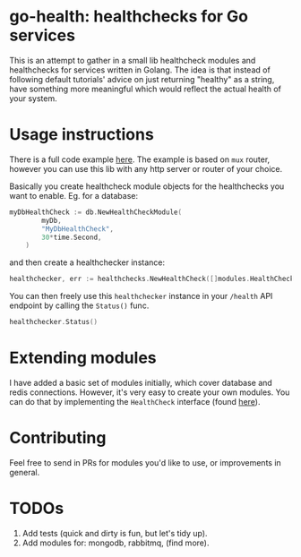 # go-health: healthchecks for Go services

This is an attempt to gather in a small lib healthcheck modules and healthchecks for services written in Golang. 
The idea is that instead of following default tutorials' advice on just returning "healthy" as a string, have something 
more meaningful which would reflect the actual health of your system.

# Usage instructions
There is a full code example [here](example/main.go). The example is based on `mux` router, however you can use this lib
 with any http server or router of your choice.

Basically you create healthcheck module objects for the healthchecks you want to enable. Eg. for a database: 

```go
myDbHealthCheck := db.NewHealthCheckModule(
		myDb,
		"MyDbHealthCheck",
		30*time.Second,
	)
```

and then create a healthchecker instance:

```go
healthchecker, err := healthchecks.NewHealthCheck([]modules.HealthCheckModule{myDbHealthCheck})
```

You can then freely use this `healthchecker` instance in your `/health` API endpoint by calling the `Status()` func.

```go
healthchecker.Status()
```

# Extending modules

I have added a basic set of modules initially, which cover database and redis connections. However, it's very easy to 
create your own modules. You can do that by implementing the `HealthCheck` interface (found [here](healthchecks/healthcheck.go)).

# Contributing

Feel free to send in PRs for modules you'd like to use, or improvements in general.  

# TODOs

1. Add tests (quick and dirty is fun, but let's tidy up).
2. Add modules for: mongodb, rabbitmq, (find more).